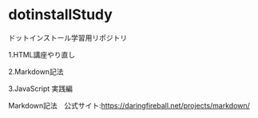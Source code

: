 dotinstallStudy
===============

ドットインストール学習用リポジトリ

1.HTML講座やり直し

2.Markdown記法

3.JavaScript 実践編

Markdown記法　公式サイト:https://daringfireball.net/projects/markdown/
